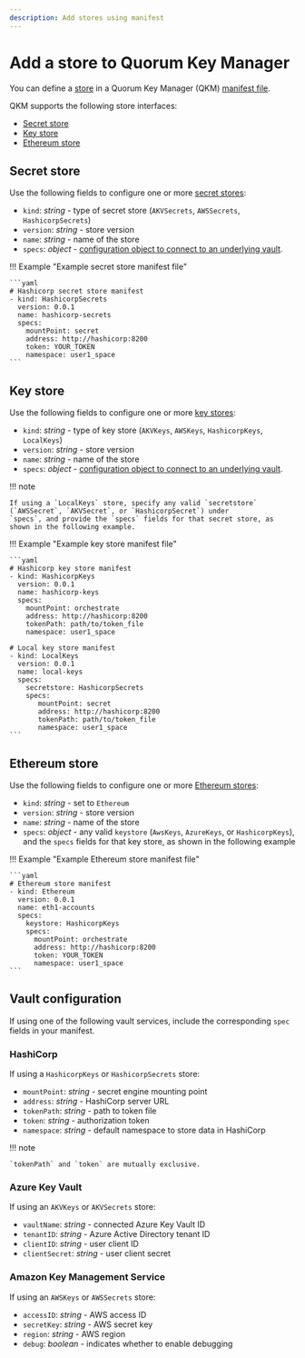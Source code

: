 ```yaml
---
description: Add stores using manifest
---
```


# Add a store to Quorum Key Manager

You can define a [store](../../Concepts/Stores.md) in a Quorum Key Manager (QKM) [manifest file](Overview.md).

QKM supports the following store interfaces:

- [Secret store](#secret-store)
- [Key store](#key-store)
- [Ethereum store](#ethereum-store)

## Secret store

Use the following fields to configure one or more [secret stores](../../Concepts/Stores.md#secret-store):

- `kind`: *string* - type of secret store (`AKVSecrets`, `AWSSecrets`, `HashicorpSecrets`)
- `version`: *string* - store version
- `name`: *string* - name of the store
- `specs`: *object* - [configuration object to connect to an underlying vault](#vault-configuration).

!!! Example "Example secret store manifest file"

    ```yaml
    # Hashicorp secret store manifest
    - kind: HashicorpSecrets
      version: 0.0.1
      name: hashicorp-secrets
      specs:
        mountPoint: secret
        address: http://hashicorp:8200
        token: YOUR_TOKEN
        namespace: user1_space
    ```

## Key store

Use the following fields to configure one or more [key stores](../../Concepts/Stores.md#key-store):

- `kind`: *string* - type of key store (`AKVKeys`, `AWSKeys`, `HashicorpKeys`, `LocalKeys`)
- `version`: *string* - store version
- `name`: *string* - name of the store
- `specs`: *object* - [configuration object to connect to an underlying vault](#vault-configuration).

!!! note

    If using a `LocalKeys` store, specify any valid `secretstore` (`AWSSecret`, `AKVSecret`, or `HashicorpSecret`) under
    `specs`, and provide the `specs` fields for that secret store, as shown in the following example.

!!! Example "Example key store manifest file"

    ```yaml
    # Hashicorp key store manifest
    - kind: HashicorpKeys
      version: 0.0.1
      name: hashicorp-keys
      specs:
        mountPoint: orchestrate
        address: http://hashicorp:8200
        tokenPath: path/to/token_file
        namespace: user1_space

    # Local key store manifest
    - kind: LocalKeys
      version: 0.0.1
      name: local-keys
      specs:
        secretstore: HashicorpSecrets
        specs:
           mountPoint: secret
           address: http://hashicorp:8200
           tokenPath: path/to/token_file
           namespace: user1_space
    ```

## Ethereum store

Use the following fields to configure one or more [Ethereum stores](../../Concepts/Stores.md#ethereum-store):

- `kind`: *string* - set to `Ethereum`
- `version`: *string* - store version
- `name`: *string* - name of the store
- `specs`: *object* - any valid `keystore` (`AwsKeys`, `AzureKeys`, or `HashicorpKeys`), and the `specs` fields for that
  key store, as shown in the following example

!!! Example "Example Ethereum store manifest file"

    ```yaml
    # Ethereum store manifest
    - kind: Ethereum
      version: 0.0.1
      name: eth1-accounts
      specs:
        keystore: HashicorpKeys
        specs:
          mountPoint: orchestrate
          address: http://hashicorp:8200
          token: YOUR_TOKEN
          namespace: user1_space
    ```

## Vault configuration

If using one of the following vault services, include the corresponding `spec` fields in your manifest.

### HashiCorp

If using a `HashicorpKeys` or `HashicorpSecrets` store:

- `mountPoint`: *string* - secret engine mounting point
- `address`: *string* - HashiCorp server URL
- `tokenPath`: *string* - path to token file
- `token`: *string* - authorization token
- `namespace`: *string* - default namespace to store data in HashiCorp

!!! note

    `tokenPath` and `token` are mutually exclusive.

### Azure Key Vault

If using an `AKVKeys` or `AKVSecrets` store:

- `vaultName`: *string* - connected Azure Key Vault ID
- `tenantID`: *string* - Azure Active Directory tenant ID
- `clientID`: *string* - user client ID
- `clientSecret`: *string* - user client secret

### Amazon Key Management Service

If using an `AWSKeys` or `AWSSecrets` store:

- `accessID`: *string* - AWS access ID
- `secretKey`: *string* - AWS secret key
- `region`: *string* - AWS region
- `debug`: *boolean* - indicates whether to enable debugging
